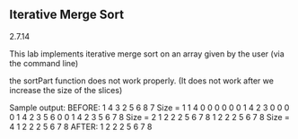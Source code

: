 Iterative Merge Sort
----------


2.7.14

This lab implements iterative merge sort on an array given by the user (via the command line)

the sortPart function does not work properly. (It does not work after we increase the size of the slices)

Sample output:
BEFORE: 1 4 3 2 5 6 8 7
Size = 1 
1 4 0 0 0 0 0 0 
1 4 2 3 0 0 0 0 
1 4 2 3 5 6 0 0 
1 4 2 3 5 6 7 8 
Size = 2
1 2 2 2 5 6 7 8 
1 2 2 2 5 6 7 8 
Size = 4
1 2 2 2 5 6 7 8 
AFTER:  1 2 2 2 5 6 7 8 